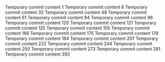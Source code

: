Temporary commit content 1
Temporary commit content 6
Temporary commit content 32
Temporary commit content 48
Temporary commit content 61
Temporary commit content 94
Temporary commit content 96
Temporary commit content 120
Temporary commit content 121
Temporary commit content 125
Temporary commit content 155
Temporary commit content 166
Temporary commit content 175
Temporary commit content 179
Temporary commit content 194
Temporary commit content 207
Temporary commit content 222
Temporary commit content 244
Temporary commit content 250
Temporary commit content 273
Temporary commit content 281
Temporary commit content 293
